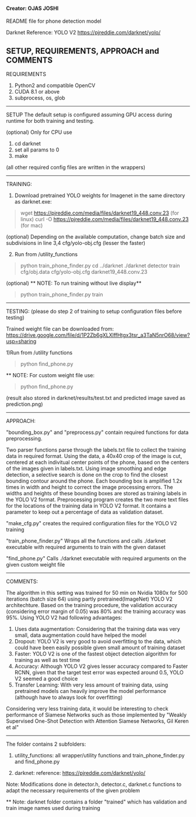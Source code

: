 #### Creator: OJAS JOSHI ####

README file for phone detection model 

Darknet Reference: YOLO V2 https://pjreddie.com/darknet/yolo/

SETUP, REQUIREMENTS, APPROACH and COMMENTS
-----------------------------------------------------------------------------------------------------
REQUIREMENTS

1) Python2 and compatible OpenCV
2) CUDA 8.1 or above
3) subprocess, os, glob

-----------------------------------------------------------------------------------------------------
SETUP
The default setup is configured assuming GPU access during runtime for both training and testing.

(optional) Only for CPU use
1) cd darknet
2) set all params to 0
3) make

(all other required config files are written in the wrappers)

-----------------------------------------------------------------------------------------------------
TRAINING:

1) Download pretrained YOLO weights for Imagenet in the same directory as darknet.exe:
> wget https://pjreddie.com/media/files/darknet19_448.conv.23 (for linux)
> curl -O https://pjreddie.com/media/files/darknet19_448.conv.23 (for mac)

(optional) 
Depending on the available computation, change batch size and subdivisions in line 3,4 cfg/yolo-obj.cfg (lesser the faster)

2) Run from /utility_functions

> python train_phone_finder.py <path-to-train-dir> 
> cd ../darknet
> ./darknet detector train cfg/obj.data cfg/yolo-obj.cfg darknet19_448.conv.23


(optional)
** NOTE: To run training without live display**
> python train_phone_finder.py <path-to-file> train

-----------------------------------------------------------------------------------------------------
TESTING: (please do step 2 of training to setup configuration files before testing)

Trained weight file can be downloaded from: 
https://drive.google.com/file/d/1P2Zb6gXLXlffHtgx3tsr_a3TaN5nrO68/view?usp=sharing

1)Run from /utility functions

> python find_phone.py <path-to-testfile> 


** NOTE: For custom weight file use:
> python find_phone.py <path-to-testfile> <path-to-weightfile>

(result also stored in darknet/results/test.txt and predicted image saved as prediction.png)

-----------------------------------------------------------------------------------------------------
APPROACH:

"bounding_box.py" and "preprocess.py" contain required functions for data preprocessing. 

Two parser functions parse through the labels.txt file to collect the training data in required format. Using the data, a 40x40 crop of the image is cut, centered at each indivitual center points of the phone, based on the centers of the images given in labels.txt. Using image smoothing and edge detection, a selective search is done on the crop to find the closest bounding contour around the phone. Each bounding box is amplified 1.2x times in width and height to correct the image processing errors. The widths and heights of these bounding boxes are stored as training labels in the YOLO V2 format. 
Preprocessing program creates the two more text files for the locations of the training data in YOLO V2 format. It contains a parameter to keep out a percentage of data as validation dataset.

"make_cfg.py" creates the required configuration files for the YOLO V2 training 

"train_phone_finder.py"
Wraps all the functions and calls ./darknet executable with required arguments to train with the given dataset

"find_phone.py"
Calls ./darknet executable with required arguments on the given custom weight file

----------------------------------------------------------------------------------------------------
COMMENTS: 

The algorithm in this setting was trained for 50 min on Nvidia 1080x for 500 iterations (batch size 64) using partly pretrained(ImageNet) YOLO V2 architechture. Based on the training procedure, the validation accuracy (considering error margin of 0.05) was 80% and the training accuracy was 95%. Using YOLO V2 had following advantages:

1) Uses data augmentation: Considering that the training data was very small, data augmentation could have helped the model
2) Dropout: YOLO V2 is very good to avoid overfitting to the data, which could have been easily possible given small amount of training dataset
3) Faster: YOLO V2 is one of the fastest object detection algorithm for training as well as test time
4) Accuracy: Although YOLO V2 gives lesser accuracy compared to Faster RCNN, given that the target test error was expected around 0.5, YOLO V2 seemed a good choice
5) Transfer Learning: With very less amount of training data, using pretrained models can heavily improve the model performance (although have to always look for overfitting)


Considering very less training data, it would be interesting to check performance of Siamese Networks such as those implemented by "Weakly Supervised One-Shot Detection with Attention Siamese Networks, Gil Keren et al"

-----------------------------------------------------------------------------------------------------

The folder contains 2 subfolders:

1)	utility_functions: 
 all wrapper/utility functions and train_phone_finder.py and find_phone.py

2)	darknet: 
 reference: https://pjreddie.com/darknet/yolo/

Note: Modifications done in detector.h, detector.c, darknet.c functions to adapt the necessary requirements of the given problem
 
** Note: darknet folder contains a folder "trained" which has validation and train image names used during training

